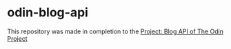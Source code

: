# odin-blog-api

This repository was made in completion to the [Project: Blog API of The Odin Project](https://www.theodinproject.com/lessons/node-path-nodejs-blog-api)
